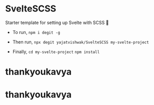 # SvelteSCSS
Starter template for setting up Svelte with SCSS 🚀

- To run,
 ` npm i degit -g `
 
- Then run,
` npx degit yajatvishwak/SvelteSCSS my-svelte-project `

- Finally,
  ` cd my-svelte-project `
  ` npm install `
# thankyoukavya
# thankyoukavya
